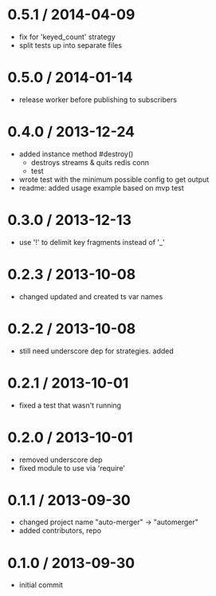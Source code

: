0.5.1 / 2014-04-09
==================

  - fix for 'keyed_count' strategy
  - split tests up into separate files

0.5.0 / 2014-01-14
==================

  - release worker before publishing to subscribers

0.4.0 / 2013-12-24
==================

  - added instance method #destroy()
    - destroys streams & quits redis conn
    - test
  - wrote test with the minimum possible config to get output
  - readme: added usage example based on mvp test

0.3.0 / 2013-12-13
==================
  
  - use '!' to delimit key fragments instead of '_'

0.2.3 / 2013-10-08
==================
  
  - changed updated and created ts var names

0.2.2 / 2013-10-08
==================
  
  - still need underscore dep for strategies. added

0.2.1 / 2013-10-01
==================
  
  - fixed a test that wasn't running

0.2.0 / 2013-10-01
==================

  - removed underscore dep
  - fixed module to use via 'require'

0.1.1 / 2013-09-30
==================

  - changed project name "auto-merger" -> "automerger"
  - added contributors, repo

0.1.0 / 2013-09-30
==================

  - initial commit
